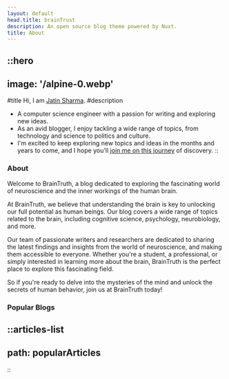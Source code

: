 ```yaml
---
layout: default
head.title: brainTrust
description: An open source blog theme powered by Nuxt.
title: About
---
```


::hero
---
image: '/alpine-0.webp'
---
#title
Hi, I am [Jatin Sharma](https://github.com/jatin-sharma-11).
#description
- A computer science engineer with a passion for writing and exploring new ideas.
- As an avid blogger, I enjoy tackling a wide range of topics, from technology and science to politics and culture.
- I'm excited to keep exploring new topics and ideas in the months and years to come, and I hope you'll [join me on this journey]() of discovery.
::


### About
Welcome to BrainTruth, a blog dedicated to exploring the fascinating world of neuroscience and the inner workings of the human brain.

At BrainTruth, we believe that understanding the brain is key to unlocking our full potential as human beings. Our blog covers a wide range of topics related to the brain, including cognitive science, psychology, neurobiology, and more.

Our team of passionate writers and researchers are dedicated to sharing the latest findings and insights from the world of neuroscience, and making them accessible to everyone. Whether you're a student, a professional, or simply interested in learning more about the brain, BrainTruth is the perfect place to explore this fascinating field.

So if you're ready to delve into the mysteries of the mind and unlock the secrets of human behavior, join us at BrainTruth today!

### Popular Blogs

::articles-list
---
path: popularArticles
---
::

